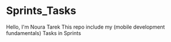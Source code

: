 # Sprints_Tasks
Hello, I'm Noura Tarek 
This repo include my (mobile development fundamentals) Tasks in Sprints
